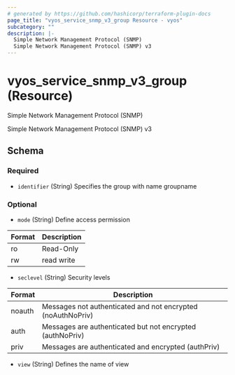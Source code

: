 ```yaml
---
# generated by https://github.com/hashicorp/terraform-plugin-docs
page_title: "vyos_service_snmp_v3_group Resource - vyos"
subcategory: ""
description: |-
  Simple Network Management Protocol (SNMP)
  Simple Network Management Protocol (SNMP) v3
---
```


# vyos_service_snmp_v3_group (Resource)

Simple Network Management Protocol (SNMP)

Simple Network Management Protocol (SNMP) v3



<!-- schema generated by tfplugindocs -->
## Schema

### Required

- `identifier` (String) Specifies the group with name groupname

### Optional

- `mode` (String) Define access permission

|  Format  |  Description  |
|----------|---------------|
|  ro  |  Read-Only  |
|  rw  |  read write  |
- `seclevel` (String) Security levels

|  Format  |  Description  |
|----------|---------------|
|  noauth  |  Messages not authenticated and not encrypted (noAuthNoPriv)  |
|  auth  |  Messages are authenticated but not encrypted (authNoPriv)  |
|  priv  |  Messages are authenticated and encrypted (authPriv)  |
- `view` (String) Defines the name of view
